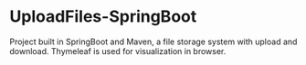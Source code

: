 # UploadFiles-SpringBoot
Project built in SpringBoot and Maven, a file storage system with upload and download. Thymeleaf is used for visualization in browser.
